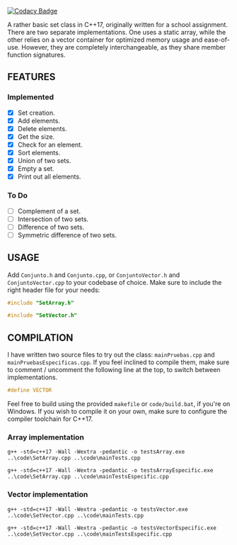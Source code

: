 [![Codacy Badge](https://api.codacy.com/project/badge/Grade/52581286a76540a7b67cf4dcd7476673)](https://www.codacy.com/manual/abidanBrito/Set-Class?utm_source=github.com&amp;utm_medium=referral&amp;utm_content=abidanBrito/Set-Class&amp;utm_campaign=Badge_Grade)

A rather basic set class in C++17, originally written for a school assignment.
There are two separate implementations. One uses a static array, while the 
other relies on a vector container for optimized memory usage and ease-of-use. 
However, they are completely interchangeable, as they share member function 
signatures.  

## FEATURES
### Implemented
*   [x] Set creation.
*   [x] Add elements.
*   [x] Delete elements.
*   [x] Get the size.
*   [x] Check for an element.
*   [x] Sort elements.
*   [x] Union of two sets.
*   [x] Empty a set.
*   [x] Print out all elements.

### To Do
*   [ ] Complement of a set.
*   [ ] Intersection of two sets.
*   [ ] Difference of two sets.
*   [ ] Symmetric difference of two sets.

## USAGE
Add `Conjunto.h` and `Conjunto.cpp`, or `ConjuntoVector.h` and `ConjuntoVector.cpp` 
to your codebase of choice. Make sure to include the right header file for your needs: 

```cpp
#include "SetArray.h"
``` 
```cpp
#include "SetVector.h"
``` 

## COMPILATION
I have written two source files to try out the class: `mainPruebas.cpp` and 
`mainPruebasEspecificas.cpp`. If you feel inclined to compile them, make sure to 
comment / uncomment the following line at the top, to switch between implementations.

``` cpp
#define VECTOR
```
Feel free to build using the provided `makefile` or `code/build.bat`, if you're on Windows. If you wish to compile it on your own, make sure to configure the compiler toolchain for C++17.

### Array implementation
`g++ -std=c++17 -Wall -Wextra -pedantic -o testsArray.exe ..\code\SetArray.cpp ..\code\mainTests.cpp`

`g++ -std=c++17 -Wall -Wextra -pedantic -o testsArrayEspecific.exe ..\code\SetArray.cpp ..\code\mainTestsEspecific.cpp`

### Vector implementation
`g++ -std=c++17 -Wall -Wextra -pedantic -o testsVector.exe ..\code\SetVector.cpp ..\code\mainTests.cpp`

`g++ -std=c++17 -Wall -Wextra -pedantic -o testsVectorEspecific.exe ..\code\SetVector.cpp ..\code\mainTestsEspecific.cpp`

